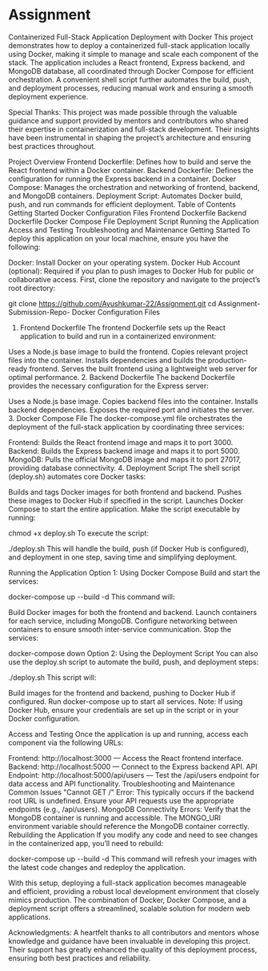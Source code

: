 # Assignment


Containerized Full-Stack Application Deployment with Docker
This project demonstrates how to deploy a containerized full-stack application locally using Docker, making it simple to manage and scale each component of the stack. The application includes a React frontend, Express backend, and MongoDB database, all coordinated through Docker Compose for efficient orchestration. A convenient shell script further automates the build, push, and deployment processes, reducing manual work and ensuring a smooth deployment experience.

Special Thanks: This project was made possible through the valuable guidance and support provided by mentors and contributors who shared their expertise in containerization and full-stack development. Their insights have been instrumental in shaping the project’s architecture and ensuring best practices throughout.

Project Overview
Frontend Dockerfile: Defines how to build and serve the React frontend within a Docker container.
Backend Dockerfile: Defines the configuration for running the Express backend in a container.
Docker Compose: Manages the orchestration and networking of frontend, backend, and MongoDB containers.
Deployment Script: Automates Docker build, push, and run commands for efficient deployment.
Table of Contents
Getting Started
Docker Configuration Files
Frontend Dockerfile
Backend Dockerfile
Docker Compose File
Deployment Script
Running the Application
Access and Testing
Troubleshooting and Maintenance
Getting Started
To deploy this application on your local machine, ensure you have the following:

Docker: Install Docker on your operating system.
Docker Hub Account (optional): Required if you plan to push images to Docker Hub for public or collaborative access.
First, clone the repository and navigate to the project’s root directory:

git clone https://github.com/Ayushkumar-22/Assignment.git
cd Assignment-Submission-Repo-
Docker Configuration Files
1. Frontend Dockerfile
The frontend Dockerfile sets up the React application to build and run in a containerized environment:

Uses a Node.js base image to build the frontend.
Copies relevant project files into the container.
Installs dependencies and builds the production-ready frontend.
Serves the built frontend using a lightweight web server for optimal performance.
2. Backend Dockerfile
The backend Dockerfile provides the necessary configuration for the Express server:

Uses a Node.js base image.
Copies backend files into the container.
Installs backend dependencies.
Exposes the required port and initiates the server.
3. Docker Compose File
The docker-compose.yml file orchestrates the deployment of the full-stack application by coordinating three services:

Frontend: Builds the React frontend image and maps it to port 3000.
Backend: Builds the Express backend image and maps it to port 5000.
MongoDB: Pulls the official MongoDB image and maps it to port 27017, providing database connectivity.
4. Deployment Script
The shell script (deploy.sh) automates core Docker tasks:

Builds and tags Docker images for both frontend and backend.
Pushes these images to Docker Hub if specified in the script.
Launches Docker Compose to start the entire application.
Make the script executable by running:

chmod +x deploy.sh
To execute the script:

./deploy.sh
This will handle the build, push (if Docker Hub is configured), and deployment in one step, saving time and simplifying deployment.

Running the Application
Option 1: Using Docker Compose
Build and start the services:

docker-compose up --build -d
This command will:

Build Docker images for both the frontend and backend.
Launch containers for each service, including MongoDB.
Configure networking between containers to ensure smooth inter-service communication.
Stop the services:

docker-compose down
Option 2: Using the Deployment Script
You can also use the deploy.sh script to automate the build, push, and deployment steps:

./deploy.sh
This script will:

Build images for the frontend and backend, pushing to Docker Hub if configured.
Run docker-compose up to start all services.
Note: If using Docker Hub, ensure your credentials are set up in the script or in your Docker configuration.

Access and Testing
Once the application is up and running, access each component via the following URLs:

Frontend: http://localhost:3000 — Access the React frontend interface.
Backend: http://localhost:5000 — Connect to the Express backend API.
API Endpoint: http://localhost:5000/api/users — Test the /api/users endpoint for data access and API functionality.
Troubleshooting and Maintenance
Common Issues
"Cannot GET /" Error: This typically occurs if the backend root URL is undefined. Ensure your API requests use the appropriate endpoints (e.g., /api/users).
MongoDB Connectivity Errors: Verify that the MongoDB container is running and accessible. The MONGO_URI environment variable should reference the MongoDB container correctly.
Rebuilding the Application
If you modify any code and need to see changes in the containerized app, you’ll need to rebuild:

docker-compose up --build -d
This command will refresh your images with the latest code changes and redeploy the application.

With this setup, deploying a full-stack application becomes manageable and efficient, providing a robust local development environment that closely mimics production. The combination of Docker, Docker Compose, and a deployment script offers a streamlined, scalable solution for modern web applications.

Acknowledgments: A heartfelt thanks to all contributors and mentors whose knowledge and guidance have been invaluable in developing this project. Their support has greatly enhanced the quality of this deployment process, ensuring both best practices and reliability.
